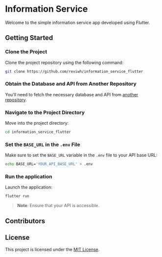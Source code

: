 # Information Service

Welcome to the simple information service app developed using Flutter.

## Getting Started

### Clone the Project

Clone the project repository using the following command:

```bash
git clone https://github.com/reviwh/information_service_flutter
```

### Obtain the Database and API from Another Repository

You'll need to fetch the necessary database and API from [another repository](https://github.com/reviwh/information_service_php).

### Navigate to the Project Directory

Move into the project directory:

```bash
cd information_service_flutter
```

### Set the `BASE_URL` in the `.env` File

Make sure to set the `BASE_URL` variable in the `.env` file to your API base URL:

```bash
echo BASE_URL='YOUR_API_BASE_URL' > .env
```

### Run the application
Launch the application:
```bash
flutter run
```

> **Note**: Ensure that your API is accessible.

## Contributors


## License

This project is licensed under the [MIT License](/LICENSE).